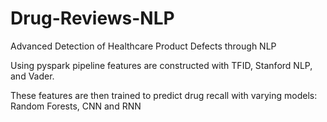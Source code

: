 # Drug-Reviews-NLP
Advanced Detection of Healthcare Product Defects through NLP

Using pyspark pipeline features are constructed with TFID, Stanford NLP, and Vader.

These features are then trained to predict drug recall with varying models: Random Forests, CNN and RNN
